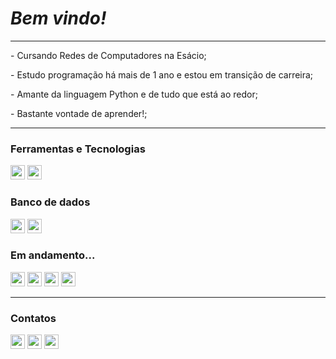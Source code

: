 _<h1>Bem vindo!</h1>_
<hr>
<p>- Cursando Redes de Computadores na Esácio;</p>
<p>- Estudo programação há mais de 1 ano e estou em transição de carreira;</p>
<p>- Amante da linguagem Python e de tudo que está ao redor;</p>
<p>- Bastante vontade de aprender!;</p>
<hr>

**<h3>Ferramentas e Tecnologias</h3>**
  <p><img src="https://img.shields.io/badge/Python-3776AB?style=for-the-badge&logo=python&logoColor=white" height="23"/>
  <img src="https://img.shields.io/badge/PyCharm-000000.svg?&style=for-the-badge&logo=PyCharm&logoColor=white" height="23"/>
  <imgsrc="https://img.shields.io/badge/Windows-0078D6?style=for-the-badge&logo=windows&logoColor=white" height="23"</p>

**<h3>Banco de dados</h3>**
  <p><img src="https://img.shields.io/badge/MySQL-00000F?style=for-the-badge&logo=mysql&logoColor=white" height="23"/>
  <img src="https://img.shields.io/badge/SQLite-07405E?style=for-the-badge&logo=sqlite&logoColor=white" height="23"/></p>

**<h3>Em andamento...</h3>**
  <p><img src="https://img.shields.io/badge/Flask-000000?style=for-the-badge&logo=flask&logoColor=white" height="23"/>
  <img src="https://img.shields.io/badge/HTML5-E34F26?style=for-the-badge&logo=html5&logoColor=white" height="23"/>
  <img src="https://img.shields.io/badge/CSS3-1572B6?style=for-the-badge&logo=css3&logoColor=white" height="23"/>
  <img src="https://img.shields.io/badge/Bootstrap-563D7C?style=for-the-badge&logo=bootstrap&logoColor=white" height="23"/></p>
<hr>

**<h3>Contatos</h3>**
<div>
<a href="https://instagram.com/alencar.st" target="_blank"><img src="https://img.shields.io/badge/-Instagram-%23E4405F?style=for-the-badge&logo=instagram&logoColor=white" target="_blank" height="23"></a>
<a href = "mailto:alissonsts910@gmail.com"><img src="https://img.shields.io/badge/Gmail-D14836?style=for-the-badge&logo=gmail&logoColor=white" target="_blank" height="23"></a>
<a href="https://www.linkedin.com/in/alisson-alencar99/" target="_blank" height="23"><img src="https://img.shields.io/badge/-LinkedIn-%230077B5?style=for-the-badge&logo=linkedin&logoColor=white" target="_blank" height="23"></a>
</div>
